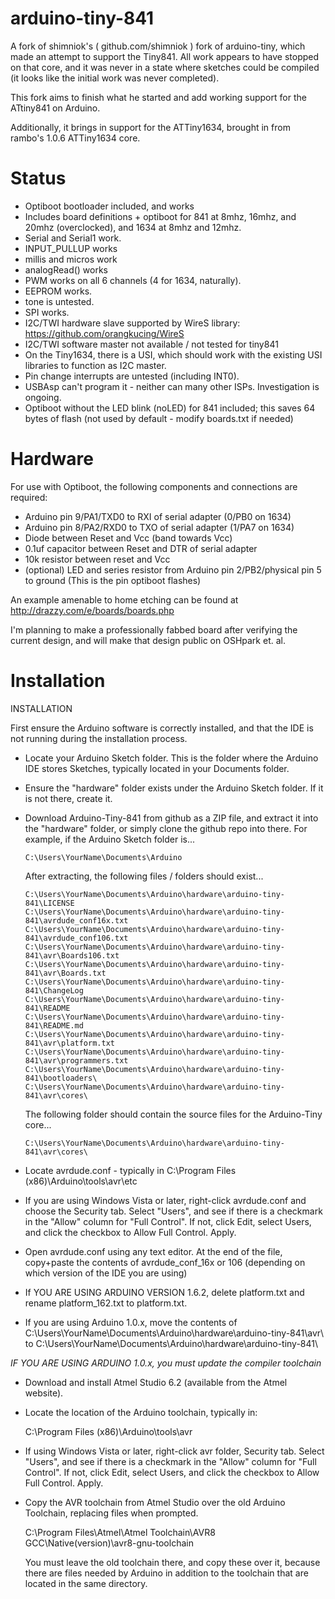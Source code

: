 arduino-tiny-841
============

A fork of shimniok's ( github.com/shimniok ) fork of arduino-tiny, which made an attempt to support the Tiny841. All work appears to have stopped on that core, and it was never in a state where sketches could be compiled (it looks like the initial work was never completed). 

This fork aims to finish what he started and add working support for the ATtiny841 on Arduino. 

Additionally, it brings in support for the ATTiny1634, brought in from rambo's 1.0.6 ATTiny1634 core. 

Status
===========

* Optiboot bootloader included, and works
* Includes board definitions + optiboot for 841 at 8mhz,  16mhz, and 20mhz (overclocked), and 1634 at 8mhz and 12mhz.
* Serial and Serial1 work. 
* INPUT_PULLUP works
* millis and micros work
* analogRead() works
* PWM works on all 6 channels (4 for 1634, naturally). 
* EEPROM works.
* tone is untested. 
* SPI works. 
* I2C/TWI hardware slave supported by WireS library: https://github.com/orangkucing/WireS
* I2C/TWI software master not available / not tested for tiny841
* On the Tiny1634, there is a USI, which should work with the existing USI libraries to function as I2C master. 
* Pin change interrupts are untested (including INT0).
* USBAsp can't program it - neither can many other ISPs. Investigation is ongoing.
* Optiboot without the LED blink (noLED) for 841 included; this saves 64 bytes of flash (not used by default - modify boards.txt if needed)


Hardware
============

For use with Optiboot, the following components and connections are required:
* Arduino pin 9/PA1/TXD0 to RXI of serial adapter (0/PB0 on 1634)
* Arduino pin 8/PA2/RXD0 to TXO of serial adapter (1/PA7 on 1634)
* Diode between Reset and Vcc (band towards Vcc)
* 0.1uf capacitor between Reset and DTR of serial adapter
* 10k resistor between reset and Vcc
* (optional) LED and series resistor from Arduino pin 2/PB2/physical pin 5 to ground (This is the pin optiboot flashes)

An example amenable to home etching can be found at http://drazzy.com/e/boards/boards.php

I'm planning to make a professionally fabbed board after verifying the current design, and will make that design public on OSHpark et. al. 

Installation
============

INSTALLATION

First ensure the Arduino software is correctly installed, and that the IDE is not running during the installation process. 


* Locate your Arduino Sketch folder.  This is the folder where the Arduino IDE
  stores Sketches, typically located in your Documents folder. 

* Ensure the "hardware" folder exists under the Arduino Sketch folder. If it is not there, create it. 

* Download Arduino-Tiny-841 from github as a ZIP file, and extract it into the 
  "hardware" folder, or simply clone the github repo into there.  For example,
  if the Arduino Sketch folder is...

      C:\Users\YourName\Documents\Arduino

  After extracting, the following files / folders should exist...

      C:\Users\YourName\Documents\Arduino\hardware\arduino-tiny-841\LICENSE
      C:\Users\YourName\Documents\Arduino\hardware\arduino-tiny-841\avrdude_conf16x.txt
      C:\Users\YourName\Documents\Arduino\hardware\arduino-tiny-841\avrdude_conf106.txt
      C:\Users\YourName\Documents\Arduino\hardware\arduino-tiny-841\avr\Boards106.txt
      C:\Users\YourName\Documents\Arduino\hardware\arduino-tiny-841\avr\Boards.txt
      C:\Users\YourName\Documents\Arduino\hardware\arduino-tiny-841\ChangeLog
      C:\Users\YourName\Documents\Arduino\hardware\arduino-tiny-841\README
      C:\Users\YourName\Documents\Arduino\hardware\arduino-tiny-841\README.md
      C:\Users\YourName\Documents\Arduino\hardware\arduino-tiny-841\avr\platform.txt
      C:\Users\YourName\Documents\Arduino\hardware\arduino-tiny-841\avr\programmers.txt
      C:\Users\YourName\Documents\Arduino\hardware\arduino-tiny-841\bootloaders\
      C:\Users\YourName\Documents\Arduino\hardware\arduino-tiny-841\avr\cores\

  The following folder should contain the source files for the Arduino-Tiny
  core...

      C:\Users\YourName\Documents\Arduino\hardware\arduino-tiny-841\avr\cores\

* Locate avrdude.conf - typically in 
  C:\Program Files (x86)\Arduino\tools\avr\etc 

* If you are using Windows Vista or later, right-click avrdude.conf and
  choose the Security tab. Select "Users", and see if there is a checkmark 
  in the "Allow" column for "Full Control". If not, click Edit, select Users, 
  and click the checkbox to Allow Full Control. Apply.

* Open avrdude.conf using any text editor. At the end of the file, copy+paste the contents of avrdude_conf_16x or 106 (depending on which version of the IDE you are using)

* If YOU ARE USING ARDUINO VERSION 1.6.2, delete platform.txt and rename platform_162.txt to platform.txt. 

* If you are using Arduino 1.0.x, move the contents of C:\Users\YourName\Documents\Arduino\hardware\arduino-tiny-841\avr\ to C:\Users\YourName\Documents\Arduino\hardware\arduino-tiny-841\ 

*IF YOU ARE USING ARDUINO 1.0.x, you must update the compiler toolchain* 
  
* Download and install Atmel Studio 6.2 (available from the Atmel website). 

* Locate the location of the Arduino toolchain, typically in:

  C:\Program Files (x86)\Arduino\tools\avr

* If using Windows Vista or later, right-click avr folder, Security tab. 
  Select "Users", and see if there is a checkmark in the "Allow" column for
  "Full Control". If not, click Edit, select Users, and click the checkbox
  to Allow Full Control. Apply.

* Copy the AVR toolchain from Atmel Studio over the old Arduino Toolchain, 
  replacing files when prompted. 

  C:\Program Files\Atmel\Atmel Toolchain\AVR8 GCC\Native\(version)\avr8-gnu-toolchain

  You must leave the old toolchain there, and copy these over it, because
  there are files needed by Arduino in addition to the toolchain that are
  located in the same directory. 
